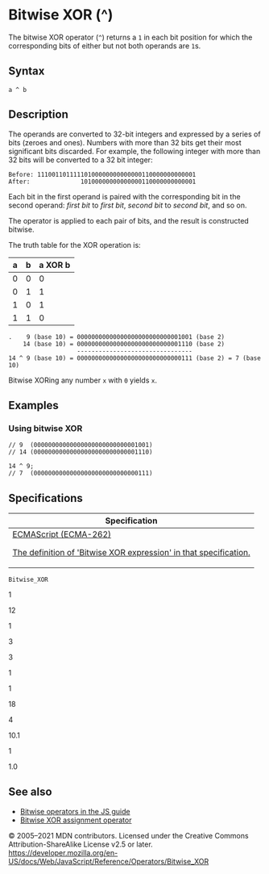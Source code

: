 # Bitwise XOR (^)

The bitwise XOR operator (`^`) returns a `1` in each bit position for which the corresponding bits of either but not both operands are `1`s.

## Syntax

    a ^ b

## Description

The operands are converted to 32-bit integers and expressed by a series of bits (zeroes and ones). Numbers with more than 32 bits get their most significant bits discarded. For example, the following integer with more than 32 bits will be converted to a 32 bit integer:

    Before: 11100110111110100000000000000110000000000001
    After:              10100000000000000110000000000001

Each bit in the first operand is paired with the corresponding bit in the second operand: _first bit_ to _first bit_, _second bit_ to _second bit_, and so on.

The operator is applied to each pair of bits, and the result is constructed bitwise.

The truth table for the XOR operation is:

<table>
<thead>
<tr class="header">
<th>a</th>
<th>b</th>
<th>a XOR b</th>
</tr>
</thead>
<tbody>
<tr class="odd">
<td>0</td>
<td>0</td>
<td>0</td>
</tr>
<tr class="even">
<td>0</td>
<td>1</td>
<td>1</td>
</tr>
<tr class="odd">
<td>1</td>
<td>0</td>
<td>1</td>
</tr>
<tr class="even">
<td>1</td>
<td>1</td>
<td>0</td>
</tr>
</tbody>
</table>

    .    9 (base 10) = 00000000000000000000000000001001 (base 2)
        14 (base 10) = 00000000000000000000000000001110 (base 2)
                       --------------------------------
    14 ^ 9 (base 10) = 00000000000000000000000000000111 (base 2) = 7 (base 10)

Bitwise XORing any number `x` with `0` yields `x`.

## Examples

### Using bitwise XOR

    // 9  (00000000000000000000000000001001)
    // 14 (00000000000000000000000000001110)

    14 ^ 9;
    // 7  (00000000000000000000000000000111)

## Specifications

<table>
<thead>
<tr class="header">
<th>Specification</th>
</tr>
</thead>
<tbody>
<tr class="odd">
<td>
<a href="https://tc39.es/ecma262/#prod-BitwiseXORExpression">ECMAScript (ECMA-262)
<br/>

<span class="small">The definition of 'Bitwise XOR expression' in that specification.</span>
</a>
</td>
</tr>
</tbody>
</table>

`Bitwise_XOR`

1

12

1

3

3

1

1

18

4

10.1

1

1.0

## See also

-   [Bitwise operators in the JS guide](https://developer.mozilla.org/en-US/docs/Web/JavaScript/Guide/Expressions_and_Operators#bitwise)
-   [Bitwise XOR assignment operator](bitwise_xor_assignment)

© 2005–2021 MDN contributors.
Licensed under the Creative Commons Attribution-ShareAlike License v2.5 or later.
<a href="https://developer.mozilla.org/en-US/docs/Web/JavaScript/Reference/Operators/Bitwise_XOR" class="_attribution-link">https://developer.mozilla.org/en-US/docs/Web/JavaScript/Reference/Operators/Bitwise_XOR</a>
